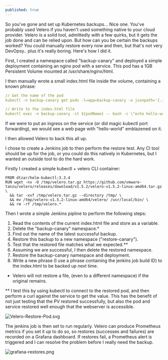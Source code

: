 ```yaml
---
published: true
---
```

So you've gone and set up Kubernetes backups... Nice one. You've probably used Velero if you haven't used something native to your cloud provider. Velero is a solid tool, admittedly with a few quirks, but it gets the job done and can be relied upon. But how can you be certain the backups worked? You could manually restore every now and then, but that's not very DevOpsy.. plus it's really boring. Here's how I did it.

First, I created a namespace called "backup-canary" and deployed a simple deployment containing an nginx pod with a service. This pod has a 1GB Persistent Volume mounted at /usr/share/nginx/html.

I then manually wrote a small index.html file inside the volume, containing a known phrase:

``` yml
// Get the name of the pod
kubectl -n backup-canary get pods -l=app=backup-canary -o jsonpath='{.items[-1:].metadata.name}'

// Write to the index.html file
kubectl exec -n backup-canary -it ${podName} -- bash -c \"echo hello-world > /usr/share/nginx/html/index.html\" y
```

If we were to put an ingress on the service (or did magic kubectl port forwarding), we would see a web page with "hello-world" emblazened on it.

I then allowed Velero to back this all up.

I chose to create a Jenkins job to then perform the restore test. Any CI tool should be up for the job, or you could do this natively in Kubernetes, but I wanted an outside tool to do the hard work.

Firstly I created a simple kubectl + velero CLI container:

    FROM dtzar/helm-kubectl:3.3.4
    RUN wget -nv -O /tmp/velero.tar.gz https://github.com/vmware-tanzu/velero/releases/download/v1.5.2/velero-v1.5.2-linux-amd64.tar.gz \
      && tar -xvf /tmp/velero.tar.gz --directory /tmp/ \
      && mv /tmp/velero-v1.5.2-linux-amd64/velero/ /usr/local/bin/ \
      && rm -rf /tmp/velero.*
      
Then I wrote a simple Jenkins pipline to perform the following steps:

1. Read the contents of the current index.html file and store as a variable.
2. Delete the "backup-canary" namespace.*
3. Find out the name of the latest successful backup.
4. Restore this backup to a new namespace ("restore-canary").
5. Test that the restored file matches what we expected.**
6. Assuming we are successful, I then delete the restored namespace.
7. Restore the backup-canary namespace and deployment.
8. Write a new phrase (I use a phrase containing the jenkins job build ID) to the index.html to be backed up next time.

* Velero will not restore a file, (even to a different namespace) if the original remains.

** I test this by using kubectl to connect to the restored pod, and then perform a curl against the service to get the value. This has the benefit of not just testing that the PV restored successfully, but also the pod and service restored well enough that the webserver is accessible.

![Velero-Restore-Pod.svg]({{site.baseurl}}/images/Velero-Restore-Pod.svg)

The jenkins job is then set to run regularly. Velero can produce Prometheus metrics if you set it up to do so, so restores (successes and failures) are recorded on a Grafana dashboard. If restores fail, a Prometheus alert is triggered and I can resolve the problem before I really need the backup.

![grafana-restores.png]({{site.baseurl}}/images/grafana-restores.png)
